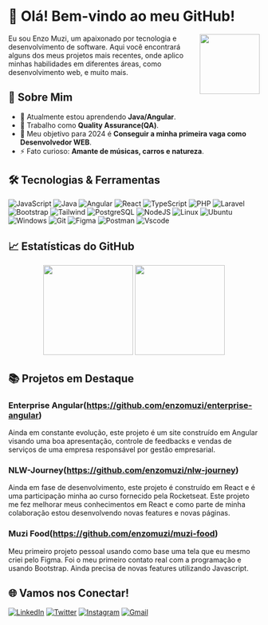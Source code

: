# 👋 Olá! Bem-vindo ao meu GitHub!

<img align="right" src="https://github.githubassets.com/images/modules/logos_page/GitHub-Mark.png" width="120">

Eu sou Enzo Muzi, um apaixonado por tecnologia e desenvolvimento de software. Aqui você encontrará alguns dos meus projetos mais recentes, onde aplico minhas habilidades em diferentes áreas, como desenvolvimento web, e muito mais.

## 🚀 Sobre Mim

- 🌱 Atualmente estou aprendendo **Java/Angular**.
- 💼 Trabalho como **Quality Assurance(QA)**.
- 🎯 Meu objetivo para 2024 é **Conseguir a minha primeira vaga como Desenvolvedor WEB**.
- ⚡ Fato curioso: **Amante de músicas, carros e natureza**.

## 🛠️ Tecnologias & Ferramentas

![JavaScript](https://img.shields.io/badge/-JavaScript-F7DF1E?logo=javascript&logoColor=white&style=flat-square)
![Java](https://img.shields.io/badge/java-%23ED8B00.svg?style=for-the-badge&logo=openjdk&logoColor=white)
![Angular](https://img.shields.io/badge/-Angular-DD0031?logo=angular&logoColor=white&style=flat-square)
![React](https://img.shields.io/badge/-React-61DAFB?logo=react&logoColor=white&style=flat-square)
![TypeScript](https://img.shields.io/badge/-TypeScript-3178C6?logo=typescript&logoColor=white&style=flat-square)
![PHP](https://img.shields.io/badge/PHP-777BB4?style=for-the-badge&logo=php&logoColor=white)
![Laravel](https://img.shields.io/badge/laravel-%23FF2D20.svg?style=for-the-badge&logo=laravel&logoColor=white)
![Bootstrap](https://img.shields.io/badge/-boostrap-0D1117?style=for-the-badge&logo=bootstrap&labelColor=0D1117)
![Tailwind](https://img.shields.io/badge/tailwindcss-%2338B2AC.svg?style=for-the-badge&logo=tailwind-css&logoColor=white)
![PostgreSQL](https://img.shields.io/badge/PostgreSQL-000?style=for-the-badge&logo=postgresql)
![NodeJS](https://img.shields.io/badge/node.js-6DA55F?style=for-the-badge&logo=node.js&logoColor=white)
![Linux](https://img.shields.io/badge/Linux-000?style=for-the-badge&logo=linux&logoColor=FCC624)
![Ubuntu](https://img.shields.io/badge/Ubuntu-35495E?style=for-the-badge&logo=ubuntu&logoColor=2CA5E0)
![Windows](https://img.shields.io/badge/Windows-000?style=for-the-badge&logo=windows&logoColor=2CA5E0)
![Git](https://img.shields.io/badge/GIT-E44C30?style=for-the-badge&logo=git&logoColor=white)
![Figma](https://img.shields.io/badge/Figma-696969?style=for-the-badge&logo=figma&logoColor=figma)
![Postman](https://img.shields.io/badge/Postman-FF6C37.svg?style=for-the-badge&logo=Postman&logoColor=white)
![Vscode](https://img.shields.io/badge/Vscode-007ACC?style=for-the-badge&logo=visual-studio-code&logoColor=white)


## 📈 Estatísticas do GitHub

<div align="center">
  <img height="180em" src="https://github-readme-stats.vercel.app/api?username=enzomuzi&show_icons=true&theme=dracula&include_all_commits=true&count_private=true"/>
  <img height="180em" src="https://github-readme-stats.vercel.app/api/top-langs/?username=enzomuzi&layout=compact&langs_count=7&theme=dracula"/>
</div>

## 📚 Projetos em Destaque

### Enterprise Angular(https://github.com/enzomuzi/enterprise-angular)
Ainda em constante evolução, este projeto é um site construído em Angular visando uma boa apresentação, controle de feedbacks e vendas de serviços de uma empresa responsável por gestão empresarial.

### NLW-Journey(https://github.com/enzomuzi/nlw-journey)
Ainda em fase de desenvolvimento, este projeto é construído em React e é uma participação minha ao curso fornecido pela Rocketseat. Este projeto me fez melhorar meus conhecimentos em React e como parte de minha colaboração estou desenvolvendo novas features e novas páginas.

### Muzi Food(https://github.com/enzomuzi/muzi-food)
Meu primeiro projeto pessoal usando como base uma tela que eu mesmo criei pelo Figma. Foi o meu primeiro contato real com a programação e usando Bootstrap. Ainda precisa de novas features utilizando Javascript. 

## 🌐 Vamos nos Conectar!

[![LinkedIn](https://img.shields.io/badge/-LinkedIn-0077B5?logo=linkedin&logoColor=white&style=flat-square)](https://www.linkedin.com/in/enzomuzi/)
[![Twitter](https://img.shields.io/badge/-Twitter-1DA1F2?logo=twitter&logoColor=white&style=flat-square)](https://x.com/hermidorff77)
[![Instagram](https://img.shields.io/badge/-Instagram-E4405F?logo=instagram&logoColor=white&style=flat-square)](https://www.instagram.com/hermidorff/)
[![Gmail](https://img.shields.io/badge/-Gmail-D14836?logo=gmail&logoColor=white&style=flat-square)](mailto:enzomuzi7@gmail.com)

